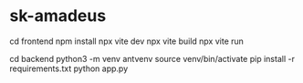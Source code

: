 # sk-amadeus

cd frontend
npm install
npx vite dev
npx vite build
npx vite run


cd backend
python3 -m venv antvenv
source venv/bin/activate
pip install -r requirements.txt
python app.py